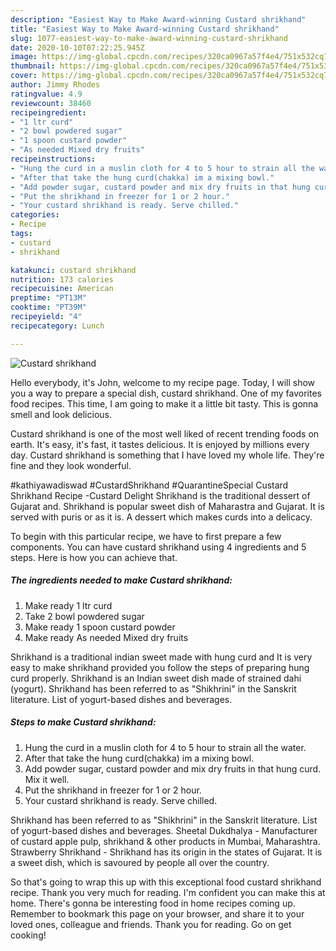 ```yaml
---
description: "Easiest Way to Make Award-winning Custard shrikhand"
title: "Easiest Way to Make Award-winning Custard shrikhand"
slug: 1077-easiest-way-to-make-award-winning-custard-shrikhand
date: 2020-10-10T07:22:25.945Z
image: https://img-global.cpcdn.com/recipes/320ca0967a57f4e4/751x532cq70/custard-shrikhand-recipe-main-photo.jpg
thumbnail: https://img-global.cpcdn.com/recipes/320ca0967a57f4e4/751x532cq70/custard-shrikhand-recipe-main-photo.jpg
cover: https://img-global.cpcdn.com/recipes/320ca0967a57f4e4/751x532cq70/custard-shrikhand-recipe-main-photo.jpg
author: Jimmy Rhodes
ratingvalue: 4.9
reviewcount: 38460
recipeingredient:
- "1 ltr curd"
- "2 bowl powdered sugar"
- "1 spoon custard powder"
- "As needed Mixed dry fruits"
recipeinstructions:
- "Hung the curd in a muslin cloth for 4 to 5 hour to strain all the water."
- "After that take the hung curd(chakka) im a mixing bowl."
- "Add powder sugar, custard powder and mix dry fruits in that hung curd. Mix it well."
- "Put the shrikhand in freezer for 1 or 2 hour."
- "Your custard shrikhand is ready. Serve chilled."
categories:
- Recipe
tags:
- custard
- shrikhand

katakunci: custard shrikhand 
nutrition: 173 calories
recipecuisine: American
preptime: "PT13M"
cooktime: "PT39M"
recipeyield: "4"
recipecategory: Lunch

---
```



![Custard shrikhand](https://img-global.cpcdn.com/recipes/320ca0967a57f4e4/751x532cq70/custard-shrikhand-recipe-main-photo.jpg)

Hello everybody, it's John, welcome to my recipe page. Today, I will show you a way to prepare a special dish, custard shrikhand. One of my favorites food recipes. This time, I am going to make it a little bit tasty. This is gonna smell and look delicious.

Custard shrikhand is one of the most well liked of recent trending foods on earth. It's easy, it's fast, it tastes delicious. It is enjoyed by millions every day. Custard shrikhand is something that I have loved my whole life. They're fine and they look wonderful.

#kathiyawadiswad #CustardShrikhand #QuarantineSpecial Custard Shrikhand Recipe -Custard Delight Shrikhand is the traditional dessert of Gujarat and. Shrikhand is popular sweet dish of Maharastra and Gujarat. It is served with puris or as it is. A dessert which makes curds into a delicacy.


To begin with this particular recipe, we have to first prepare a few components. You can have custard shrikhand using 4 ingredients and 5 steps. Here is how you can achieve that.

<!--inarticleads1-->

##### The ingredients needed to make Custard shrikhand:

1. Make ready 1 ltr curd
1. Take 2 bowl powdered sugar
1. Make ready 1 spoon custard powder
1. Make ready As needed Mixed dry fruits


Shrikhand is a traditional indian sweet made with hung curd and It is very easy to make shrikhand provided you follow the steps of preparing hung curd properly. Shrikhand is an Indian sweet dish made of strained dahi (yogurt). Shrikhand has been referred to as &#34;Shikhrini&#34; in the Sanskrit literature. List of yogurt-based dishes and beverages. 

<!--inarticleads2-->

##### Steps to make Custard shrikhand:

1. Hung the curd in a muslin cloth for 4 to 5 hour to strain all the water.
1. After that take the hung curd(chakka) im a mixing bowl.
1. Add powder sugar, custard powder and mix dry fruits in that hung curd. Mix it well.
1. Put the shrikhand in freezer for 1 or 2 hour.
1. Your custard shrikhand is ready. Serve chilled.


Shrikhand has been referred to as &#34;Shikhrini&#34; in the Sanskrit literature. List of yogurt-based dishes and beverages. Sheetal Dukdhalya - Manufacturer of custard apple pulp, shrikhand &amp; other products in Mumbai, Maharashtra. Strawberry Shrikhand - Shrikhand has its origin in the states of Gujarat. It is a sweet dish, which is savoured by people all over the country. 

So that's going to wrap this up with this exceptional food custard shrikhand recipe. Thank you very much for reading. I'm confident you can make this at home. There's gonna be interesting food in home recipes coming up. Remember to bookmark this page on your browser, and share it to your loved ones, colleague and friends. Thank you for reading. Go on get cooking!
